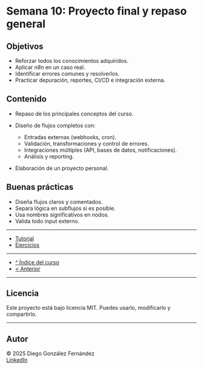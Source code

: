 # Semana 10: Proyecto final y repaso general

## Objetivos

- Reforzar todos los conocimientos adquiridos.
- Aplicar *n8n* en un caso real.
- Identificar errores comunes y resolverlos.
- Practicar depuración, reportes, CI/CD e integración externa.

## Contenido

- Repaso de los principales conceptos del curso.
- Diseño de flujos completos con:
  - Entradas externas (webhooks, cron).
  - Validación, transformaciones y control de errores.
  - Integraciones múltiples (API, bases de datos, notificaciones).
  - Análisis y reporting.

- Elaboración de un proyecto personal.

## Buenas prácticas

- Diseña flujos claros y comentados.
- Separa lógica en subflujos si es posible.
- Usa nombres significativos en nodos.
- Valida todo input externo.

---

- [Tutorial](./tutorial.md)
- [Ejercicios](./ejercicios.md)

---

- [^ Índice del curso](../readme.md)
- [< Anterior](../semana09/readme.md)

---

## Licencia

Este proyecto está bajo licencia MIT. Puedes usarlo, modificarlo y compartirlo.

---

## Autor

© 2025 Diego González Fernández  
[LinkedIn](https://www.linkedin.com/in/diego-gonzalez-fernandez)
